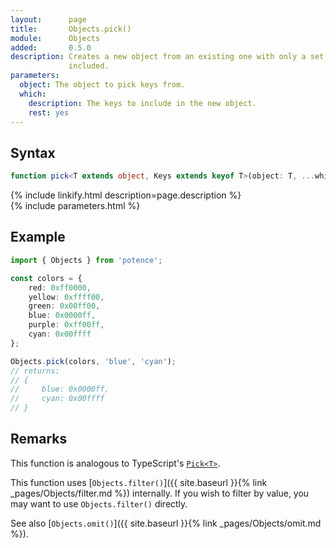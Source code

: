 ```yaml
---
layout:      page
title:       Objects.pick()
module:      Objects
added:       0.5.0
description: Creates a new object from an existing one with only a set of keys
             included.
parameters:
  object: The object to pick keys from.
  which:
    description: The keys to include in the new object.
    rest: yes
---
```

## Syntax

```ts
function pick<T extends object, Keys extends keyof T>(object: T, ...which: Keys[]): Pick<T, Keys>
```

<div class="description">{% include linkify.html description=page.description %}</div>
{% include parameters.html %}

## Example

```ts
import { Objects } from 'potence';

const colors = {
    red: 0xff0000,
    yellow: 0xffff00,
    green: 0x00ff00,
    blue: 0x0000ff,
    purple: 0xff00ff,
    cyan: 0x00ffff
};

Objects.pick(colors, 'blue', 'cyan');
// returns:
// {
//     blue: 0x0000ff,
//     cyan: 0x00ffff
// }
```

## Remarks

This function is analogous to TypeScript's
[`Pick<T>`](https://www.typescriptlang.org/docs/handbook/utility-types.html#picktype-keys).

This function uses 
[`Objects.filter()`]({{ site.baseurl }}{% link _pages/Objects/filter.md %})
internally. If you wish to filter by value, you may want to use
`Objects.filter()` directly.

See also
[`Objects.omit()`]({{ site.baseurl }}{% link _pages/Objects/omit.md %}).
